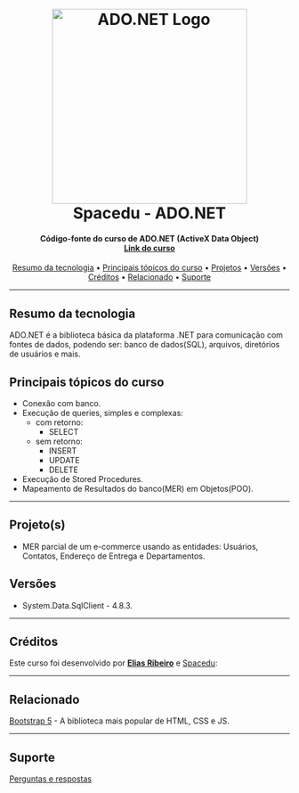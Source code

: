 
<h1 align="center">
  <br>
  <img src="https://img-c.udemycdn.com/course/750x422/4273812_a80d.jpg" alt="ADO.NET Logo" width="350">
  <br>
  Spacedu - ADO.NET
  <br>
</h1>


<h4 align="center">Código-fonte do curso de ADO.NET (ActiveX Data Object)
    <br>
<a href="https://www.udemy.com/course/ado-net-a-base-do-net-com-banco-de-dados" target="_blank">Link do curso</a></h4>

<p align="center">
<a href="#resumo-da-tecnologia">Resumo da tecnologia</a> •
  <a href="#principais-tópicos-do-curso">Principais tópicos do curso</a> •
  <a href="#projetos">Projetos</a> •
  <a href="#versões">Versões</a> •
  <a href="#créditos">Créditos</a> •
  <a href="#créditos">Relacionado</a>  •
  <a href="#créditos">Suporte</a> 
  
<p>


* ****
## Resumo da tecnologia
ADO.NET é a biblioteca básica da plataforma .NET para comunicação com fontes de dados, podendo ser: banco de dados(SQL), arquivos, diretórios de usuários e mais.
## Principais tópicos do curso

* Conexão com banco.
* Execução de queries, simples e complexas:
  * com retorno:
    * SELECT
  * sem retorno:
    * INSERT
    * UPDATE
    * DELETE
* Execução de Stored Procedures.
* Mapeamento de Resultados do banco(MER) em Objetos(POO).
* ****
## Projeto(s)

* MER parcial de um e-commerce usando as entidades: Usuários, Contatos, Endereço de Entrega e Departamentos.
## Versões

* System.Data.SqlClient - 4.8.3.
* ****
## Créditos

Este curso foi desenvolvido por <b>[Elias Ribeiro](https://github.com/eliasribeiro)</b> e [Spacedu](https://www.spacedu.com.br/):

* ****
## Relacionado

[Bootstrap 5](https://getbootstrap.com/) - A biblioteca mais popular de HTML, CSS e JS.
* ****
## Suporte

[Perguntas e respostas](https://www.udemy.com/course/ado-net-a-base-do-net-com-banco-de-dados/)


